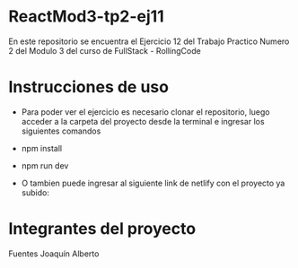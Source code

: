 # ReactMod3-tp2-ej11
En este repositorio se encuentra el Ejercicio 12 del Trabajo Practico Numero 2 del Modulo 3 del curso de FullStack - RollingCode

# Instrucciones de uso
- Para poder ver el ejercicio es necesario clonar el repositorio, luego acceder a la carpeta del proyecto desde la terminal e ingresar los siguientes comandos
- npm install
- npm run dev

- O tambien puede ingresar al siguiente link de netlify con el proyecto ya subido: 

# Integrantes del proyecto
Fuentes Joaquín Alberto
